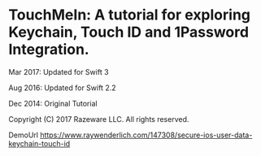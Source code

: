 # TouchMeIn: A tutorial for exploring Keychain, Touch ID and 1Password Integration.

Mar 2017: Updated for Swift 3

Aug 2016: Updated for Swift 2.2

Dec 2014: Original Tutorial

Copyright (C) 2017 Razeware LLC. All rights reserved.

DemoUrl
https://www.raywenderlich.com/147308/secure-ios-user-data-keychain-touch-id
